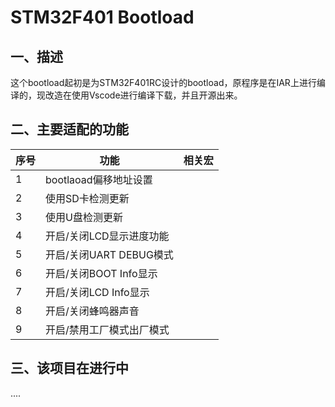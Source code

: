 # STM32F401 Bootload

## 一、描述

这个bootload起初是为STM32F401RC设计的bootload，原程序是在IAR上进行编译的，现改造在使用Vscode进行编译下载，并且开源出来。

## 二、主要适配的功能

| 序号 | 功能                      | 相关宏 |
| ---- | ------------------------- | ------ |
| 1    | bootlaoad偏移地址设置     |        |
| 2    | 使用SD卡检测更新          |        |
| 3    | 使用U盘检测更新           |        |
| 4    | 开启/关闭LCD显示进度功能  |        |
| 5    | 开启/关闭UART DEBUG模式   |        |
| 6    | 开启/关闭BOOT Info显示    |        |
| 7    | 开启/关闭LCD Info显示     |        |
| 8    | 开启/关闭蜂鸣器声音       |        |
| 9    | 开启/禁用工厂模式出厂模式 |        |

## 三、该项目在进行中

....